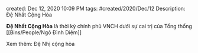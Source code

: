 created: Dec 12, 2020 10:09 PM
tags: #created/2020/Dec/12
Description: Đệ Nhất Cộng Hòa

**Đệ Nhất Cộng Hòa** là thời kỳ chính phủ VNCH dưới sự cai trị của Tổng thống [[Bins/People/Ngô Đình Diệm]]

Xem thêm:
	Đệ Nhị cộng hòa